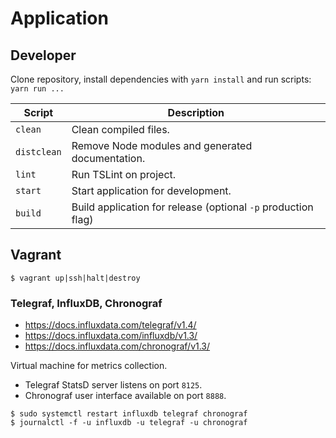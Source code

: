 # Application

## Developer

Clone repository, install dependencies with `yarn install` and run scripts: `yarn run ...`

| Script      | Description                                                   |
| ----------- | ------------------------------------------------------------- |
| `clean`     | Clean compiled files.                                         |
| `distclean` | Remove Node modules and generated documentation.              |
| `lint`      | Run TSLint on project.                                        |
| `start`     | Start application for development.                            |
| `build`     | Build application for release (optional `-p` production flag) |

## Vagrant

```Shell
$ vagrant up|ssh|halt|destroy
```

### Telegraf, InfluxDB, Chronograf

-   <https://docs.influxdata.com/telegraf/v1.4/>
-   <https://docs.influxdata.com/influxdb/v1.3/>
-   <https://docs.influxdata.com/chronograf/v1.3/>

Virtual machine for metrics collection.

-   Telegraf StatsD server listens on port `8125`.
-   Chronograf user interface available on port `8888`.

```Shell
$ sudo systemctl restart influxdb telegraf chronograf
$ journalctl -f -u influxdb -u telegraf -u chronograf
```
